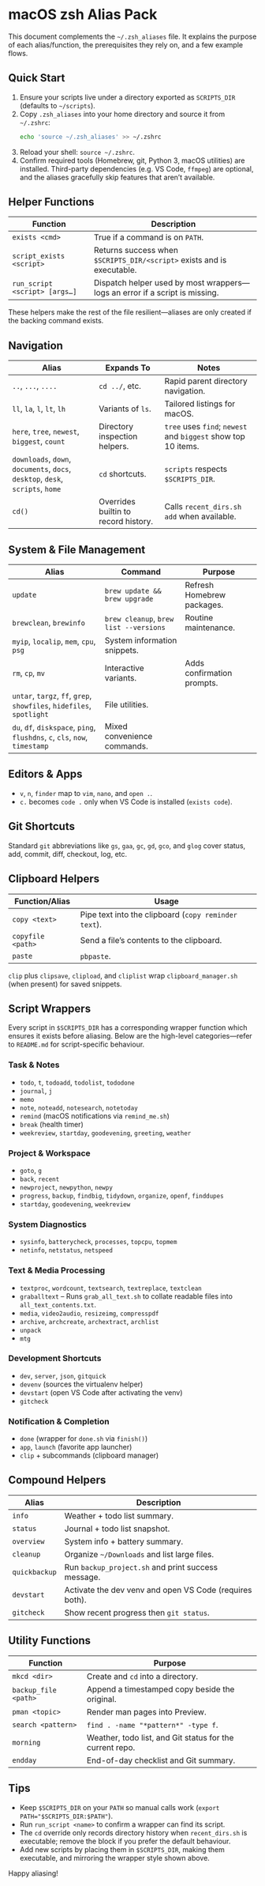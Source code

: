 # macOS zsh Alias Pack

This document complements the `~/.zsh_aliases` file. It explains the purpose of each alias/function, the prerequisites they rely on, and a few example flows.

## Quick Start

1. Ensure your scripts live under a directory exported as `SCRIPTS_DIR` (defaults to `~/scripts`).
2. Copy `.zsh_aliases` into your home directory and source it from `~/.zshrc`:
   ```bash
   echo 'source ~/.zsh_aliases' >> ~/.zshrc
   ```
3. Reload your shell: `source ~/.zshrc`.
4. Confirm required tools (Homebrew, git, Python 3, macOS utilities) are installed. Third-party dependencies (e.g. VS Code, `ffmpeg`) are optional, and the aliases gracefully skip features that aren’t available.

## Helper Functions

| Function | Description |
| -------- | ----------- |
| `exists <cmd>` | True if a command is on `PATH`. |
| `script_exists <script>` | Returns success when `$SCRIPTS_DIR/<script>` exists and is executable. |
| `run_script <script> [args…]` | Dispatch helper used by most wrappers—logs an error if a script is missing. |

These helpers make the rest of the file resilient—aliases are only created if the backing command exists.

## Navigation

| Alias | Expands To | Notes |
| ----- | ---------- | ----- |
| `..`, `...`, `....` | `cd ../`, etc. | Rapid parent directory navigation. |
| `ll`, `la`, `l`, `lt`, `lh` | Variants of `ls`. | Tailored listings for macOS. |
| `here`, `tree`, `newest`, `biggest`, `count` | Directory inspection helpers. | `tree` uses `find`; `newest` and `biggest` show top 10 items. |
| `downloads`, `down`, `documents`, `docs`, `desktop`, `desk`, `scripts`, `home` | `cd` shortcuts. | `scripts` respects `$SCRIPTS_DIR`. |
| `cd()` | Overrides builtin to record history. | Calls `recent_dirs.sh add` when available. |

## System & File Management

| Alias | Command | Purpose |
| ----- | ------- | ------- |
| `update` | `brew update && brew upgrade` | Refresh Homebrew packages. |
| `brewclean`, `brewinfo` | `brew cleanup`, `brew list --versions` | Routine maintenance. |
| `myip`, `localip`, `mem`, `cpu`, `psg` | System information snippets. |
| `rm`, `cp`, `mv` | Interactive variants. | Adds confirmation prompts. |
| `untar`, `targz`, `ff`, `grep`, `showfiles`, `hidefiles`, `spotlight` | File utilities. |
| `du`, `df`, `diskspace`, `ping`, `flushdns`, `c`, `cls`, `now`, `timestamp` | Mixed convenience commands. |

## Editors & Apps

- `v`, `n`, `finder` map to `vim`, `nano`, and `open .`.
- `c.` becomes `code .` only when VS Code is installed (`exists code`).

## Git Shortcuts

Standard `git` abbreviations like `gs`, `gaa`, `gc`, `gd`, `gco`, and `glog` cover status, add, commit, diff, checkout, log, etc.

## Clipboard Helpers

| Function/Alias | Usage |
| -------------- | ----- |
| `copy <text>` | Pipe text into the clipboard (`copy reminder text`). |
| `copyfile <path>` | Send a file’s contents to the clipboard. |
| `paste` | `pbpaste`. |

`clip` plus `clipsave`, `clipload`, and `cliplist` wrap `clipboard_manager.sh` (when present) for saved snippets.

## Script Wrappers

Every script in `$SCRIPTS_DIR` has a corresponding wrapper function which ensures it exists before aliasing. Below are the high-level categories—refer to `README.md` for script-specific behaviour.

### Task & Notes

- `todo`, `t`, `todoadd`, `todolist`, `tododone`
- `journal`, `j`
- `memo`
- `note`, `noteadd`, `notesearch`, `notetoday`
- `remind` (macOS notifications via `remind_me.sh`)
- `break` (health timer)
- `weekreview`, `startday`, `goodevening`, `greeting`, `weather`

### Project & Workspace

- `goto`, `g`
- `back`, `recent`
- `newproject`, `newpython`, `newpy`
- `progress`, `backup`, `findbig`, `tidydown`, `organize`, `openf`, `finddupes`
- `startday`, `goodevening`, `weekreview`

### System Diagnostics

- `sysinfo`, `batterycheck`, `processes`, `topcpu`, `topmem`
- `netinfo`, `netstatus`, `netspeed`

### Text & Media Processing

- `textproc`, `wordcount`, `textsearch`, `textreplace`, `textclean`
- `graballtext` – Runs `grab_all_text.sh` to collate readable files into `all_text_contents.txt`.
- `media`, `video2audio`, `resizeimg`, `compresspdf`
- `archive`, `archcreate`, `archextract`, `archlist`
- `unpack`
- `mtg`

### Development Shortcuts

- `dev`, `server`, `json`, `gitquick`
- `devenv` (sources the virtualenv helper)
- `devstart` (open VS Code after activating the venv)
- `gitcheck`

### Notification & Completion

- `done` (wrapper for `done.sh` via `finish()`)
- `app`, `launch` (favorite app launcher)
- `clip` + subcommands (clipboard manager)

## Compound Helpers

| Alias | Description |
| ----- | ----------- |
| `info` | Weather + todo list summary. |
| `status` | Journal + todo list snapshot. |
| `overview` | System info + battery summary. |
| `cleanup` | Organize `~/Downloads` and list large files. |
| `quickbackup` | Run `backup_project.sh` and print success message. |
| `devstart` | Activate the dev venv and open VS Code (requires both). |
| `gitcheck` | Show recent progress then `git status`. |

## Utility Functions

| Function | Purpose |
| -------- | ------- |
| `mkcd <dir>` | Create and `cd` into a directory. |
| `backup_file <path>` | Append a timestamped copy beside the original. |
| `pman <topic>` | Render man pages into Preview. |
| `search <pattern>` | `find . -name "*pattern*" -type f`. |
| `morning` | Weather, todo list, and Git status for the current repo. |
| `endday` | End-of-day checklist and Git summary. |

## Tips

- Keep `$SCRIPTS_DIR` on your `PATH` so manual calls work (`export PATH="$SCRIPTS_DIR:$PATH"`).
- Run `run_script <name>` to confirm a wrapper can find its script.
- The `cd` override only records directory history when `recent_dirs.sh` is executable; remove the block if you prefer the default behaviour.
- Add new scripts by placing them in `$SCRIPTS_DIR`, making them executable, and mirroring the wrapper style shown above.

Happy aliasing!
